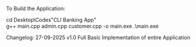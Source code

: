 To Build the Application: 

cd Desktop\Codes\"CLI Banking App"\
g++ main.cpp admin.cpp customer.cpp -o main.exe
.\main.exe

Changelog:
27-09-2025 v1.0 Full Basic Implementation of entire Application